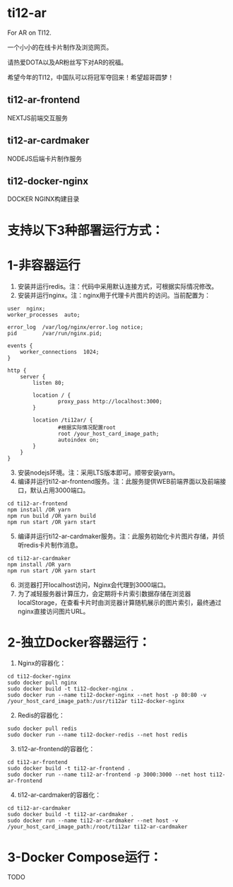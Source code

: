 # ti12-ar
For AR on TI12. 

一个小小的在线卡片制作及浏览网页。

请热爱DOTA以及AR粉丝写下对AR的祝福。

希望今年的TI12，中国队可以将冠军夺回来！希望超哥圆梦！

## ti12-ar-frontend
NEXTJS前端交互服务

## ti12-ar-cardmaker
NODEJS后端卡片制作服务

## ti12-docker-nginx
DOCKER NGINX构建目录

# 支持以下3种部署运行方式：

# 1-非容器运行
1. 安装并运行redis。注：代码中采用默认连接方式，可根据实际情况修改。
2. 安装并运行nginx。注：nginx用于代理卡片图片的访问。当前配置为：
```
user  nginx;
worker_processes  auto;

error_log  /var/log/nginx/error.log notice;
pid        /var/run/nginx.pid;

events {
    worker_connections  1024;
}

http {
    server {
        listen 80;

        location / {
                proxy_pass http://localhost:3000;
        }

        location /ti12ar/ {
                #根据实际情况配置root
                root /your_host_card_image_path;
                autoindex on;
        }
    }
}
```
3. 安装nodejs环境。注：采用LTS版本即可。顺带安装yarn。
4. 编译并运行ti12-ar-frontend服务。注：此服务提供WEB前端界面以及前端接口，默认占用3000端口。
```
cd ti12-ar-frontend
npm install /OR yarn
npm run build /OR yarn build
npm run start /OR yarn start
```
5. 编译并运行ti12-ar-cardmaker服务。注：此服务初始化卡片图片存储，并侦听redis卡片制作消息。
```
cd ti12-ar-cardmaker
npm install /OR yarn
npm run start /OR yarn start
```
6. 浏览器打开localhost访问，Nginx会代理到3000端口。
7. 为了减轻服务器计算压力，会定期将卡片索引数据存储在浏览器localStorage，在查看卡片时由浏览器计算随机展示的图片索引，最终通过nginx直接访问图片URL。
# 2-独立Docker容器运行：
1. Nginx的容器化：
```
cd ti12-docker-nginx
sudo docker pull nginx
sudo docker build -t ti12-docker-nginx .
sudo docker run --name ti12-docker-nginx --net host -p 80:80 -v /your_host_card_image_path:/usr/ti12ar ti12-docker-nginx
```
2. Redis的容器化：
```
sudo docker pull redis
sudo docker run --name ti12-docker-redis --net host redis
```
3. ti12-ar-frontend的容器化： 
```
cd ti12-ar-frontend
sudo docker build -t ti12-ar-frontend .
sudo docker run --name ti12-ar-frontend -p 3000:3000 --net host ti12-ar-frontend
```
4. ti12-ar-cardmaker的容器化： 
```
cd ti12-ar-cardmaker
sudo docker build -t ti12-ar-cardmaker .
sudo docker run --name ti12-ar-cardmaker --net host -v /your_host_card_image_path:/root/ti12ar ti12-ar-cardmaker
```
# 3-Docker Compose运行：
TODO